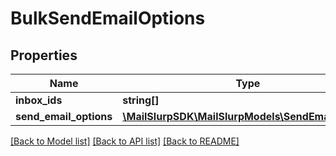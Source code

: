 # BulkSendEmailOptions

## Properties
Name | Type | Description | Notes
------------ | ------------- | ------------- | -------------
**inbox_ids** | **string[]** |  | 
**send_email_options** | [**\MailSlurpSDK\MailSlurpModels\SendEmailOptions**](SendEmailOptions.md) |  | 

[[Back to Model list]](../README.md#documentation-for-models) [[Back to API list]](../README.md#documentation-for-api-endpoints) [[Back to README]](../README.md)


